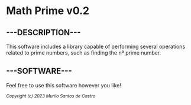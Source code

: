 # Math Prime v0.2

## **---DESCRIPTION---** <br />
This software includes a library capable of performing several operations related to prime numbers, such as finding the nº prime number. <br />

## **---SOFTWARE---** <br />
Feel free to use this software however you like! <br />

<sub> *Copyright (c) 2023 Murilo Santos de Castro* </sub>
